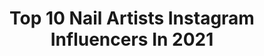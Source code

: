 ---
title: Top 10 Nail Artists Instagram Influencers In 2021
description: >-
  Find top nail artists Instagram influencers in 2021. Most popular hashtags: #nailart #fashion #nailartist.
platform: Instagram
hits: 1196
text_top: Identify the best Instagram profiles on inBeat.
text_bottom: inBeat holds 1196 Instagram influencers like this for you to connect with.
profiles:
  - username: "nailfashionbyjenny"
    fullname: >-
      NailfashionbyJenny
    bio: >-
      🤎• Nail-artist /-trainer/-passion 🤎•Press on nailinspirations 🤎• @glory_nails_gmbh Ambassador, Code „Jenny“ to get -10% off 🤎• private @jen_nyg_
    location: "Germany"
    followers: 13100
    engagement: 1753
    commentsToLikes: 0.090417
    id: ck8tbjhxbvxz00j78hcgohlwm
    verified: false
    hashtags: "#fashionnails, #summernails, #shiningclaws, #naillove"
  - username: "fayebeautyx"
    fullname: >-
      𝐍𝐚𝐢𝐥 𝐀𝐫𝐭𝐢𝐬𝐭 & 𝐄𝐝𝐮𝐜𝐚𝐭𝐨𝐫
    bio: >-
      ▫️Freehand Self Taught Nail Artist ▫️Brand Mentor @biosculpturegelgb ▫️Brand Educator @navyprotools ▫️Discount Code ‘𝗙𝗮𝘆𝗲𝗕𝗲𝗮𝘂𝘁𝘆𝟭𝟬’
    location: ""
    followers: 21372
    engagement: 3476
    commentsToLikes: 0.060374
    id: ckaowklun9c500i788nqob2q7
    verified: false
    hashtags: "#frenchmanicure, #naturalnails, #gelnails, #mattenails"
  - username: "danimoraesx"
    fullname: >-
      ⠀⠀⠀⠀⠀⠀⠀ Dani Moraes
    bio: >-
      loca, sincera & desprovida de vergonha 🤷🏻‍♀️ • perfil profissional: @danimoraespro • gaúcha, 22, make up & nail artist 💋💅🏻 ❥ @srodriguesguii 💍💖
    location: "Brazil"
    followers: 9020
    engagement: 1154
    commentsToLikes: 0.279966
    id: ckap4ahdf6he50i78xmtl4d8n
    verified: false
    hashtags: "#tbt, #bday, #happybirthday, #22years"
  - username: "angelicaceci95"
    fullname: >-
      Angelica 💙
    bio: >-
      Roma 🇮🇹 Estetista💆‍♀️ Nail artist 💅 Passion for fashion👗👠 Fitness addict🏋️‍♀️
    location: "Italy"
    followers: 3777
    engagement: 1923
    commentsToLikes: 0.142160
    id: ck8t5wrudbi500j78diegkd83
    verified: false
    hashtags: "#italy, #gym, #girly, #me"
  - username: "barbien2115"
    fullname: >-
      ⠀⠀⠀⠀ ⠀⠀⠀⠀⠀⠀⠀⠀⠀ вαrвαrα ทєτσ 👸🏻
    bio: >-
      💍 K 👻 barbara_neto 💅🏽 Certified Nail Artist @babinailsartist 📩 Dm For Collaborations
    location: ""
    followers: 116859
    engagement: 419
    commentsToLikes: 0.121166
    id: ck5bv23ljiura0i11g8df4jr7
    verified: false
    hashtags: ""
  - username: "liampeternails"
    fullname: >-
      𝕷𝖎𝖆𝖒 𝕻𝖊𝖙𝖊𝖗 - 𝕹𝖆𝖎𝖑 𝕬𝖗𝖙𝖎𝖘𝖙
    bio: >-
      Nail artist/tech Nails are for anybody! ALL bodies Non-binary,they/them In Naarm (Melbourne) BA for @the_gelbottle_inc 🇦🇺 @thegelbottleaus @soak.bar
    location: "Australia"
    followers: 28745
    engagement: 405
    commentsToLikes: 0.069761
    id: ck5hl93lqjsmo0i11yg9mshfm
    verified: false
    hashtags: "#nailart, #nails, #ombrenails, #nailartist"
  - username: "corasunsetarts"
    fullname: >-
      Nail Artist ϕ
    bio: >-
      𓂀 CORALIE. //📍ORLÉANS 🇫🇷 ✏ NAIL ARTIST 🖇 MODE🖇 PAINTINGS🎨👀💅🏽💯 ✨ ALL HANDPAINTED /🔍🖌💥 ❌ NO STICKERS ❌ 📩Contact Pro : corasunsetarts@gmail.com
    location: "France"
    followers: 33592
    engagement: 214
    commentsToLikes: 0.080111
    id: ck15r07jz5hhu0i19fvoxbkuc
    verified: false
    hashtags: "#halloween, #style, #nailart, #nailartist"
  - username: "blakejael"
    fullname: >-
      blake jael 💫✨
    bio: >-
      creator nail artist - @blingdnailstudio lastest yt video below :)
    location: "United States"
    followers: 78929
    engagement: 1260
    commentsToLikes: 0.012322
    id: ck6ud8j66jnrp0j7143nemf7d
    verified: false
    hashtags: "#permrodset, #aussomehair, #emergepartner, #mycurlsemerge"
  - username: "amyle.nails"
    fullname: >-
      AMY LE • LA NAIL ARTIST
    bio: >-
      📍Los Angeles, CA. content creator + nail artist Partnerships/ Campaigns: 📥 hello@amylenails.com
    location: "United States"
    followers: 129284
    engagement: 955
    commentsToLikes: 0.010518
    id: ck0tupbps84460i19s2n693v1
    verified: false
    hashtags: "#myitalianisalittlerusty"
  - username: "kaddyfromthewest"
    fullname: >-
      Kadimah Aaliyah
    bio: >-
      🎨 Self Taught Nail Artist x Cuticle Queen 👩🏼‍🤝‍👩🏽 Co-Founder - @nuka.nails 💅🏾 BA - @the_gelbottle_inc 💰 Book Me Below 👇🏾 💖 Rep’d by @keashagency
    location: "United Kingdom"
    followers: 14924
    engagement: 722
    commentsToLikes: 0.046370
    id: ck55jp9nqxhoo0i11q47rca0m
    verified: false
    hashtags: "#itsmorethanjustnails, #daisy, #nuka, #mamasita"
---